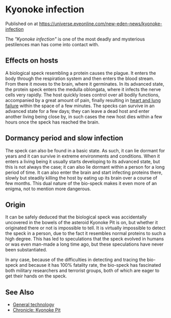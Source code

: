 # Kyonoke infection
Published on  at https://universe.eveonline.com/new-eden-news/kyonoke-infection

The *"Kyonoke infection"* is one of the most deadly and mysterious pestilences man has come into contact with.

Effects on hosts
----------------
A biological speck resembling a protein causes the plague. It enters the body through the respiration system and then enters the blood stream. From there it moves to the brain, where it germinates. In its advanced state, the protein speck enters the medulla oblongata, where it infects the nerve cells very rapidly. The host quickly loses control over all bodily functions, accompanied by a great amount of pain, finally resulting in [heart and lung failure](5WNhh1Tm9Ucm0ni1HgOotc) within the space of a few minutes. The specks can survive in an advanced state for a few days; they can leave a dead host and enter another living being close by, in such cases the new host dies within a few hours once the speck has reached the brain.

Dormancy period and slow infection
----------------------------------

The speck can also be found in a basic state. As such, it can lie dormant for years and it can survive in extreme environments and conditions. When it enters a living being it usually starts developing to its advanced state, but this is not always the case; it can also lie dormant within a person for a long period of time. It can also enter the brain and start infecting proteins there, slowly but steadily killing the host by eating up its brain over a course of few months. This dual nature of the bio-speck makes it even more of an enigma, not to mention more dangerous.

Origin
------
It can be safely deduced that the biological speck was accidentally uncovered in the bowels of the asteroid Kyonoke Pit is on, but whether it originated there or not is impossible to tell. It is virtually impossible to detect the speck in a person, due to the fact it resembles normal proteins to such a high degree. This has led to speculations that the speck evolved in humans or was even man-made a long time ago, but these speculations have never been substantiated.

In any case, because of the difficulties in detecting and tracing the bio-speck and because it has 100% fatality rate, the bio-speck has fascinated both military researchers and terrorist groups, both of which are eager to get their hands on the speck.

See Also
--------
- [General technology](587lwcyHwGABUvNLgroYNa)
- [Chronicle: Kyonoke Pit](7xBOjl29w2uuZZ5slrfTQA)
